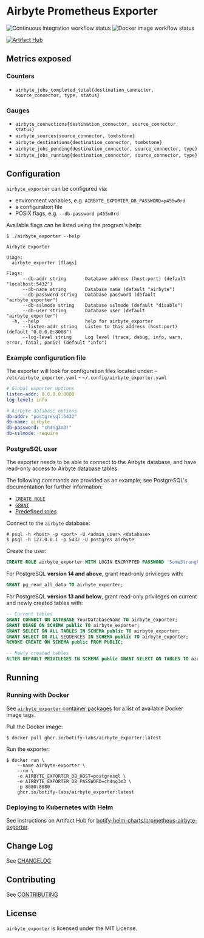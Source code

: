 # Airbyte Prometheus Exporter

<img src="https://github.com/botify-labs/airbyte_exporter/actions/workflows/ci.yaml/badge.svg?branch=main" alt="Continuous integration workflow status">
<img src="https://github.com/botify-labs/airbyte_exporter/actions/workflows/docker.yaml/badge.svg?branch=main" alt="Docker image workflow status">

[![Artifact Hub](https://img.shields.io/endpoint?url=https://artifacthub.io/badge/repository/botify-helm-charts)](https://artifacthub.io/packages/search?repo=botify-helm-charts)

## Metrics exposed
### Counters
- `airbyte_jobs_completed_total{destination_connector, source_connector, type, status}`

### Gauges
- `airbyte_connections{destination_connector, source_connector, status}`
- `airbyte_sources{source_connector, tombstone}`
- `airbyte_destinations{destination_connector, tombstone}`
- `airbyte_jobs_pending{destination_connector, source_connector, type}`
- `airbyte_jobs_running{destination_connector, source_connector, type}`

## Configuration
`airbyte_exporter` can be configured via:

- environment variables, e.g. `AIRBYTE_EXPORTER_DB_PASSWORD=p455w0rd`
- a configuration file
- POSIX flags, e.g. `--db-password p455w0rd`

Available flags can be listed using the program's help:

```shell
$ ./airbyte_exporter --help

Airbyte Exporter

Usage:
  airbyte_exporter [flags]

Flags:
      --db-addr string       Database address (host:port) (default "localhost:5432")
      --db-name string       Database name (default "airbyte")
      --db-password string   Database password (default "airbyte_exporter")
      --db-sslmode string    Database sslmode (default "disable")
      --db-user string       Database user (default "airbyte_exporter")
  -h, --help                 help for airbyte_exporter
      --listen-addr string   Listen to this address (host:port) (default "0.0.0.0:8080")
      --log-level string     Log level (trace, debug, info, warn, error, fatal, panic) (default "info")
```

### Example configuration file

The exporter will look for configuration files located under:
    - `/etc/airbyte_exporter.yaml`
    - `~/.config/airbyte_exporter.yaml`

```yaml
# Global exporter options
listen-addr: 0.0.0.0:8080
log-level: info

# Airbyte database options
db-addr: "postgresql:5432"
db-name: airbyte
db-password: "ch4ng3m3!"
db-sslmode: require
```

### PostgreSQL user
The exporter needs to be able to connect to the Airbyte database, and have read-only access
to Airbyte database tables.

The following commands are provided as an example; see PostgreSQL's documentation for
further information:

- [`CREATE ROLE`](https://www.postgresql.org/docs/current/sql-createrole.html)
- [`GRANT`](https://www.postgresql.org/docs/current/sql-grant.html)
- [Predefined roles](https://www.postgresql.org/docs/current/predefined-roles.html#PREDEFINED-ROLES-TABLE)

Connect to the `airbyte` database:

```shell
# psql -h <host> -p <port> -U <admin_user> <database>
$ psql -h 127.0.0.1 -p 5432 -U postgres airbyte
```

Create the user:

```sql
CREATE ROLE airbyte_exporter WITH LOGIN ENCRYPTED PASSWORD 'SomeStrongPassword';
```

For PostgreSQL **version 14 and above**, grant read-only privileges with:

```sql
GRANT pg_read_all_data TO airbyte_exporter;
```

For PostgreSQL **version 13 and below**, grant read-only privileges on current and newly created tables with:

```sql
-- Current tables
GRANT CONNECT ON DATABASE YourDatabaseName TO airbyte_exporter;
GRANT USAGE ON SCHEMA public TO airbyte_exporter;
GRANT SELECT ON ALL TABLES IN SCHEMA public TO airbyte_exporter;
GRANT SELECT ON ALL SEQUENCES IN SCHEMA public TO airbyte_exporter;
REVOKE CREATE ON SCHEMA public FROM PUBLIC;

-- Newly created tables
ALTER DEFAULT PRIVILEGES IN SCHEMA public GRANT SELECT ON TABLES TO airbyte_exporter;
```

## Running

### Running with Docker
See [`airbyte_exporter` container packages](https://github.com/botify-labs/airbyte_exporter/pkgs/container/airbyte_exporter)
for a list of available Docker image tags.

Pull the Docker image:

```shell
$ docker pull ghcr.io/botify-labs/airbyte_exporter:latest
```

Run the exporter:

```shell
$ docker run \
    --name airbyte-exporter \
    --rm \
    -e AIRBYTE_EXPORTER_DB_HOST=postgresql \
    -e AIRBYTE_EXPORTER_DB_PASSWORD=ch4ng3m3 \
    -p 8080:8080
    ghcr.io/botify-labs/airbyte_exporter:latest
```

### Deploying to Kubernetes with Helm

See instructions on Artifact Hub for [botify-helm-charts/prometheus-airbyte-exporter](https://artifacthub.io/packages/helm/botify-helm-charts/prometheus-airbyte-exporter).

## Change Log
See [CHANGELOG](./CHANGELOG.md)

## Contributing
See [CONTRIBUTING](./CONTRIBUTING.md)

## License
`airbyte_exporter` is licensed under the MIT License.
